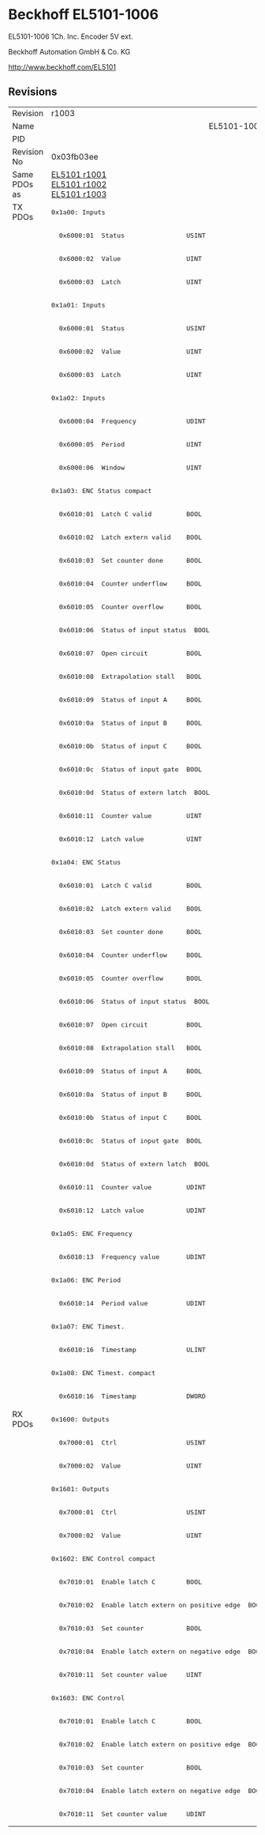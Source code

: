 # Beckhoff EL5101-1006

EL5101-1006 1Ch. Inc. Encoder 5V ext.

Beckhoff Automation GmbH & Co. KG

http://www.beckhoff.com/EL5101

## Revisions
<table>
<tr >
<td>Revision</td>
<td>r1003</td>
<td>r1004</td>
<td>r1005</td>
<td>r1006</td>
<td>r1007</td>
</tr>
<tr >
<td>Name</td>
<td colspan=5 align="center">EL5101-1006 1Ch. Inc. Encoder 5V ext.</td>
</tr>
<tr >
<td>PID</td>
<td colspan=5 align="center">0x13ed3052</td>
</tr>
<tr >
<td>Revision No</td>
<td>0x03fb03ee</td>
<td>0x03fc03ee</td>
<td>0x03fd03ee</td>
<td>0x03fe03ee</td>
<td>0x03ff03ee</td>
</tr>
<tr >
<td>Same PDOs as</td>
<td><a href="EL5101">EL5101 r1001</a><br/><a href="EL5101">EL5101 r1002</a><br/><a href="EL5101">EL5101 r1003</a></td>
<td colspan=4 align="center"><a href="EL5101">EL5101 r1004</a><br/><a href="EL5101">EL5101 r1005</a><br/><a href="EL5101">EL5101 r1006</a></td>
</tr>
<tr class="txpdo pdosection">
<td rowspan=52 valign=top>TX PDOs</td>
<td colspan=5 align="left"><pre>0x1a00: Inputs</pre></td>
<td></td>
</tr>
<tr class="txpdo">
<td colspan=5 align="left"><pre>  0x6000:01  Status                USINT</pre></td>
</tr>
<tr class="txpdo">
<td colspan=5 align="left"><pre>  0x6000:02  Value                 UINT</pre></td>
</tr>
<tr class="txpdo">
<td colspan=5 align="left"><pre>  0x6000:03  Latch                 UINT</pre></td>
</tr>
<tr class="txpdo pdosection">
<td colspan=5 align="left"><pre>0x1a01: Inputs</pre></td>
</tr>
<tr class="txpdo">
<td colspan=5 align="left"><pre>  0x6000:01  Status                USINT</pre></td>
</tr>
<tr class="txpdo">
<td colspan=5 align="left"><pre>  0x6000:02  Value                 UINT</pre></td>
</tr>
<tr class="txpdo">
<td colspan=5 align="left"><pre>  0x6000:03  Latch                 UINT</pre></td>
</tr>
<tr class="txpdo pdosection">
<td colspan=5 align="left"><pre>0x1a02: Inputs</pre></td>
</tr>
<tr class="txpdo">
<td colspan=5 align="left"><pre>  0x6000:04  Frequency             UDINT</pre></td>
</tr>
<tr class="txpdo">
<td colspan=5 align="left"><pre>  0x6000:05  Period                UINT</pre></td>
</tr>
<tr class="txpdo">
<td colspan=5 align="left"><pre>  0x6000:06  Window                UINT</pre></td>
</tr>
<tr class="txpdo pdosection">
<td colspan=5 align="left"><pre>0x1a03: ENC Status compact</pre></td>
</tr>
<tr class="txpdo">
<td><pre>  0x6010:01  Latch C valid         BOOL</pre></td>
<td colspan=4 align="left"><pre>  0x6010:01  Status__Latch C valid  BOOL</pre></td>
</tr>
<tr class="txpdo">
<td><pre>  0x6010:02  Latch extern valid    BOOL</pre></td>
<td colspan=4 align="left"><pre>  0x6010:02  Status__Latch extern valid  BOOL</pre></td>
</tr>
<tr class="txpdo">
<td><pre>  0x6010:03  Set counter done      BOOL</pre></td>
<td colspan=4 align="left"><pre>  0x6010:03  Status__Set counter done  BOOL</pre></td>
</tr>
<tr class="txpdo">
<td><pre>  0x6010:04  Counter underflow     BOOL</pre></td>
<td colspan=4 align="left"><pre>  0x6010:04  Status__Counter underflow  BOOL</pre></td>
</tr>
<tr class="txpdo">
<td><pre>  0x6010:05  Counter overflow      BOOL</pre></td>
<td colspan=4 align="left"><pre>  0x6010:05  Status__Counter overflow  BOOL</pre></td>
</tr>
<tr class="txpdo">
<td><pre>  0x6010:06  Status of input status  BOOL</pre></td>
<td colspan=4 align="left"><pre>  0x6010:06  Status__Status of input status  BOOL</pre></td>
</tr>
<tr class="txpdo">
<td><pre>  0x6010:07  Open circuit          BOOL</pre></td>
<td colspan=4 align="left"><pre>  0x6010:07  Status__Open circuit  BOOL</pre></td>
</tr>
<tr class="txpdo">
<td><pre>  0x6010:08  Extrapolation stall   BOOL</pre></td>
<td colspan=4 align="left"><pre>  0x6010:08  Status__Extrapolation stall  BOOL</pre></td>
</tr>
<tr class="txpdo">
<td><pre>  0x6010:09  Status of input A     BOOL</pre></td>
<td colspan=4 align="left"><pre>  0x6010:09  Status__Status of input A  BOOL</pre></td>
</tr>
<tr class="txpdo">
<td><pre>  0x6010:0a  Status of input B     BOOL</pre></td>
<td colspan=4 align="left"><pre>  0x6010:0a  Status__Status of input B  BOOL</pre></td>
</tr>
<tr class="txpdo">
<td><pre>  0x6010:0b  Status of input C     BOOL</pre></td>
<td colspan=4 align="left"><pre>  0x6010:0b  Status__Status of input C  BOOL</pre></td>
</tr>
<tr class="txpdo">
<td><pre>  0x6010:0c  Status of input gate  BOOL</pre></td>
<td colspan=4 align="left"><pre>  0x6010:0c  Status__Status of input gate  BOOL</pre></td>
</tr>
<tr class="txpdo">
<td><pre>  0x6010:0d  Status of extern latch  BOOL</pre></td>
<td colspan=4 align="left"><pre>  0x6010:0d  Status__Status of extern latch  BOOL</pre></td>
</tr>
<tr class="txpdo">
<td colspan=5 align="left"><pre>  0x6010:11  Counter value         UINT</pre></td>
</tr>
<tr class="txpdo">
<td colspan=5 align="left"><pre>  0x6010:12  Latch value           UINT</pre></td>
</tr>
<tr class="txpdo pdosection">
<td colspan=5 align="left"><pre>0x1a04: ENC Status</pre></td>
</tr>
<tr class="txpdo">
<td><pre>  0x6010:01  Latch C valid         BOOL</pre></td>
<td colspan=4 align="left"><pre>  0x6010:01  Status__Latch C valid  BOOL</pre></td>
</tr>
<tr class="txpdo">
<td><pre>  0x6010:02  Latch extern valid    BOOL</pre></td>
<td colspan=4 align="left"><pre>  0x6010:02  Status__Latch extern valid  BOOL</pre></td>
</tr>
<tr class="txpdo">
<td><pre>  0x6010:03  Set counter done      BOOL</pre></td>
<td colspan=4 align="left"><pre>  0x6010:03  Status__Set counter done  BOOL</pre></td>
</tr>
<tr class="txpdo">
<td><pre>  0x6010:04  Counter underflow     BOOL</pre></td>
<td colspan=4 align="left"><pre>  0x6010:04  Status__Counter underflow  BOOL</pre></td>
</tr>
<tr class="txpdo">
<td><pre>  0x6010:05  Counter overflow      BOOL</pre></td>
<td colspan=4 align="left"><pre>  0x6010:05  Status__Counter overflow  BOOL</pre></td>
</tr>
<tr class="txpdo">
<td><pre>  0x6010:06  Status of input status  BOOL</pre></td>
<td colspan=4 align="left"><pre>  0x6010:06  Status__Status of input status  BOOL</pre></td>
</tr>
<tr class="txpdo">
<td><pre>  0x6010:07  Open circuit          BOOL</pre></td>
<td colspan=4 align="left"><pre>  0x6010:07  Status__Open circuit  BOOL</pre></td>
</tr>
<tr class="txpdo">
<td><pre>  0x6010:08  Extrapolation stall   BOOL</pre></td>
<td colspan=4 align="left"><pre>  0x6010:08  Status__Extrapolation stall  BOOL</pre></td>
</tr>
<tr class="txpdo">
<td><pre>  0x6010:09  Status of input A     BOOL</pre></td>
<td colspan=4 align="left"><pre>  0x6010:09  Status__Status of input A  BOOL</pre></td>
</tr>
<tr class="txpdo">
<td><pre>  0x6010:0a  Status of input B     BOOL</pre></td>
<td colspan=4 align="left"><pre>  0x6010:0a  Status__Status of input B  BOOL</pre></td>
</tr>
<tr class="txpdo">
<td><pre>  0x6010:0b  Status of input C     BOOL</pre></td>
<td colspan=4 align="left"><pre>  0x6010:0b  Status__Status of input C  BOOL</pre></td>
</tr>
<tr class="txpdo">
<td><pre>  0x6010:0c  Status of input gate  BOOL</pre></td>
<td colspan=4 align="left"><pre>  0x6010:0c  Status__Status of input gate  BOOL</pre></td>
</tr>
<tr class="txpdo">
<td><pre>  0x6010:0d  Status of extern latch  BOOL</pre></td>
<td colspan=4 align="left"><pre>  0x6010:0d  Status__Status of extern latch  BOOL</pre></td>
</tr>
<tr class="txpdo">
<td colspan=5 align="left"><pre>  0x6010:11  Counter value         UDINT</pre></td>
</tr>
<tr class="txpdo">
<td colspan=5 align="left"><pre>  0x6010:12  Latch value           UDINT</pre></td>
</tr>
<tr class="txpdo pdosection">
<td colspan=5 align="left"><pre>0x1a05: ENC Frequency</pre></td>
</tr>
<tr class="txpdo">
<td colspan=5 align="left"><pre>  0x6010:13  Frequency value       UDINT</pre></td>
</tr>
<tr class="txpdo pdosection">
<td colspan=5 align="left"><pre>0x1a06: ENC Period</pre></td>
</tr>
<tr class="txpdo">
<td colspan=5 align="left"><pre>  0x6010:14  Period value          UDINT</pre></td>
</tr>
<tr class="txpdo pdosection">
<td colspan=5 align="left"><pre>0x1a07: ENC Timest.</pre></td>
</tr>
<tr class="txpdo">
<td colspan=5 align="left"><pre>  0x6010:16  Timestamp             ULINT</pre></td>
</tr>
<tr class="txpdo pdosection">
<td colspan=5 align="left"><pre>0x1a08: ENC Timest. compact</pre></td>
</tr>
<tr class="txpdo">
<td colspan=5 align="left"><pre>  0x6010:16  Timestamp             DWORD</pre></td>
</tr>
<tr class="rxpdo pdosection">
<td rowspan=18 valign=top>RX PDOs</td>
<td colspan=5 align="left"><pre>0x1600: Outputs</pre></td>
<td></td>
</tr>
<tr class="rxpdo">
<td colspan=5 align="left"><pre>  0x7000:01  Ctrl                  USINT</pre></td>
</tr>
<tr class="rxpdo">
<td colspan=5 align="left"><pre>  0x7000:02  Value                 UINT</pre></td>
</tr>
<tr class="rxpdo pdosection">
<td colspan=5 align="left"><pre>0x1601: Outputs</pre></td>
</tr>
<tr class="rxpdo">
<td colspan=5 align="left"><pre>  0x7000:01  Ctrl                  USINT</pre></td>
</tr>
<tr class="rxpdo">
<td colspan=5 align="left"><pre>  0x7000:02  Value                 UINT</pre></td>
</tr>
<tr class="rxpdo pdosection">
<td colspan=5 align="left"><pre>0x1602: ENC Control compact</pre></td>
</tr>
<tr class="rxpdo">
<td><pre>  0x7010:01  Enable latch C        BOOL</pre></td>
<td colspan=4 align="left"><pre>  0x7010:01  Control__Enable latch C  BOOL</pre></td>
</tr>
<tr class="rxpdo">
<td><pre>  0x7010:02  Enable latch extern on positive edge  BOOL</pre></td>
<td colspan=4 align="left"><pre>  0x7010:02  Control__Enable latch extern on positive edge  BOOL</pre></td>
</tr>
<tr class="rxpdo">
<td><pre>  0x7010:03  Set counter           BOOL</pre></td>
<td colspan=4 align="left"><pre>  0x7010:03  Control__Set counter  BOOL</pre></td>
</tr>
<tr class="rxpdo">
<td><pre>  0x7010:04  Enable latch extern on negative edge  BOOL</pre></td>
<td colspan=4 align="left"><pre>  0x7010:04  Control__Enable latch extern on negative edge  BOOL</pre></td>
</tr>
<tr class="rxpdo">
<td colspan=5 align="left"><pre>  0x7010:11  Set counter value     UINT</pre></td>
</tr>
<tr class="rxpdo pdosection">
<td colspan=5 align="left"><pre>0x1603: ENC Control</pre></td>
</tr>
<tr class="rxpdo">
<td><pre>  0x7010:01  Enable latch C        BOOL</pre></td>
<td colspan=4 align="left"><pre>  0x7010:01  Control__Enable latch C  BOOL</pre></td>
</tr>
<tr class="rxpdo">
<td><pre>  0x7010:02  Enable latch extern on positive edge  BOOL</pre></td>
<td colspan=4 align="left"><pre>  0x7010:02  Control__Enable latch extern on positive edge  BOOL</pre></td>
</tr>
<tr class="rxpdo">
<td><pre>  0x7010:03  Set counter           BOOL</pre></td>
<td colspan=4 align="left"><pre>  0x7010:03  Control__Set counter  BOOL</pre></td>
</tr>
<tr class="rxpdo">
<td><pre>  0x7010:04  Enable latch extern on negative edge  BOOL</pre></td>
<td colspan=4 align="left"><pre>  0x7010:04  Control__Enable latch extern on negative edge  BOOL</pre></td>
</tr>
<tr class="rxpdo">
<td colspan=5 align="left"><pre>  0x7010:11  Set counter value     UDINT</pre></td>
</tr>
</table>
